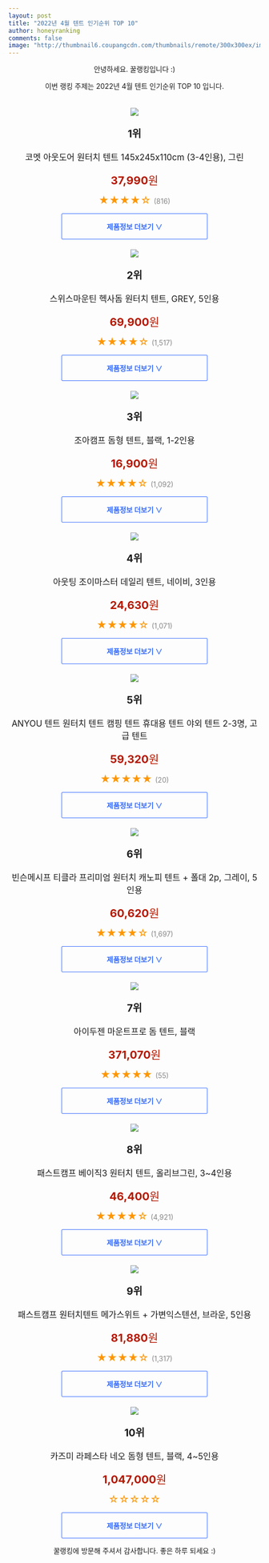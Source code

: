 ```yaml
--- 
layout: post 
title: "2022년 4월 텐트 인기순위 TOP 10" 
author: honeyranking 
comments: false 
image: "http://thumbnail6.coupangcdn.com/thumbnails/remote/300x300ex/image/retail/images/401151924872715-2cf954f2-0cd8-46f0-81f3-300ed7d2f8b4.jpg" 
--- 
```

<p style="text-align: center;">안녕하세요. 꿀랭킹입니다 :)</p> <p style="text-align: center;">이번 랭킹 주제는 2022년 4월 텐트 인기순위 TOP 10 입니다.</p><center><img src="http://thumbnail6.coupangcdn.com/thumbnails/remote/300x300ex/image/retail/images/401151924872715-2cf954f2-0cd8-46f0-81f3-300ed7d2f8b4.jpg" style="margin-top:20px" /></center> <p style="text-align: center; font-size: 20px"><b>1위</b></p> <p style="text-align: center; font-size: 17px">코멧 아웃도어 원터치 텐트 145x245x110cm (3-4인용), 그린</p> <p style="text-align: center;"><span style="color: #b61800; font-size: 22px;"><b>37,990</b>원</span></p> <p style="text-align: center;"><span style="color: #ff9600; font-size: 20px;">★★★★☆ </span><span style="color: #878787;">(816)</span></p> <center><a href="https://link.coupang.com/a/lX1v5"> <div style="font-size: 14px; display: inline-block; padding: 15px 90px; color: #346aff; border-radius: 2px; border: 1px solid #346aff; cursor: pointer;"><b>제품정보 더보기 &or;</b></div> </a></center><center><img src="http://thumbnail8.coupangcdn.com/thumbnails/remote/300x300ex/image/retail/images/339299295734889-b12c998d-ab2b-43fd-bae3-3ccb660f389c.jpg" style="margin-top:20px" /></center> <p style="text-align: center; font-size: 20px"><b>2위</b></p> <p style="text-align: center; font-size: 17px">스위스마운틴 헥사돔 원터치 텐트, GREY, 5인용</p> <p style="text-align: center;"><span style="color: #b61800; font-size: 22px;"><b>69,900</b>원</span></p> <p style="text-align: center;"><span style="color: #ff9600; font-size: 20px;">★★★★☆ </span><span style="color: #878787;">(1,517)</span></p> <center><a href="https://link.coupang.com/a/lX1v9"> <div style="font-size: 14px; display: inline-block; padding: 15px 90px; color: #346aff; border-radius: 2px; border: 1px solid #346aff; cursor: pointer;"><b>제품정보 더보기 &or;</b></div> </a></center><center><img src="http://thumbnail10.coupangcdn.com/thumbnails/remote/300x300ex/image/product/image/vendoritem/2018/11/07/3932689821/dce447a6-71c7-48ff-bfd5-b2b80865afd4.jpg" style="margin-top:20px" /></center> <p style="text-align: center; font-size: 20px"><b>3위</b></p> <p style="text-align: center; font-size: 17px">조아캠프 돔형 텐트, 블랙, 1-2인용</p> <p style="text-align: center;"><span style="color: #b61800; font-size: 22px;"><b>16,900</b>원</span></p> <p style="text-align: center;"><span style="color: #ff9600; font-size: 20px;">★★★★☆ </span><span style="color: #878787;">(1,092)</span></p> <center><a href="https://link.coupang.com/a/lX1wf"> <div style="font-size: 14px; display: inline-block; padding: 15px 90px; color: #346aff; border-radius: 2px; border: 1px solid #346aff; cursor: pointer;"><b>제품정보 더보기 &or;</b></div> </a></center><center><img src="http://thumbnail10.coupangcdn.com/thumbnails/remote/300x300ex/image/retail/images/16452479209171-5205369b-02e3-45c1-b1ba-97dd1dcf9c2b.jpg" style="margin-top:20px" /></center> <p style="text-align: center; font-size: 20px"><b>4위</b></p> <p style="text-align: center; font-size: 17px">아웃팅 조이마스터 데일리 텐트, 네이비, 3인용</p> <p style="text-align: center;"><span style="color: #b61800; font-size: 22px;"><b>24,630</b>원</span></p> <p style="text-align: center;"><span style="color: #ff9600; font-size: 20px;">★★★★☆ </span><span style="color: #878787;">(1,071)</span></p> <center><a href="https://link.coupang.com/a/lX1wh"> <div style="font-size: 14px; display: inline-block; padding: 15px 90px; color: #346aff; border-radius: 2px; border: 1px solid #346aff; cursor: pointer;"><b>제품정보 더보기 &or;</b></div> </a></center><center><img src="http://thumbnail9.coupangcdn.com/thumbnails/remote/300x300ex/image/vendor_inventory/fab1/f1cfaf4da07569e2fc24b1c92ca04ffa5638b936f0d96b35389be3be4e6a.jpg" style="margin-top:20px" /></center> <p style="text-align: center; font-size: 20px"><b>5위</b></p> <p style="text-align: center; font-size: 17px">ANYOU 텐트 원터치 텐트 캠핑 텐트 휴대용 텐트 야외 텐트 2-3명, 고급 텐트</p> <p style="text-align: center;"><span style="color: #b61800; font-size: 22px;"><b>59,320</b>원</span></p> <p style="text-align: center;"><span style="color: #ff9600; font-size: 20px;">★★★★★ </span><span style="color: #878787;">(20)</span></p> <center><a href="https://link.coupang.com/a/lX1wj"> <div style="font-size: 14px; display: inline-block; padding: 15px 90px; color: #346aff; border-radius: 2px; border: 1px solid #346aff; cursor: pointer;"><b>제품정보 더보기 &or;</b></div> </a></center><center><img src="http://thumbnail6.coupangcdn.com/thumbnails/remote/300x300ex/image/retail/images/2019/03/05/11/8/229a0c21-3387-4d1b-8262-f228cd360e61.jpg" style="margin-top:20px" /></center> <p style="text-align: center; font-size: 20px"><b>6위</b></p> <p style="text-align: center; font-size: 17px">빈슨메시프 티클라 프리미엄 원터치 캐노피 텐트 + 폴대 2p, 그레이, 5인용</p> <p style="text-align: center;"><span style="color: #b61800; font-size: 22px;"><b>60,620</b>원</span></p> <p style="text-align: center;"><span style="color: #ff9600; font-size: 20px;">★★★★☆ </span><span style="color: #878787;">(1,697)</span></p> <center><a href="https://link.coupang.com/a/lX1wk"> <div style="font-size: 14px; display: inline-block; padding: 15px 90px; color: #346aff; border-radius: 2px; border: 1px solid #346aff; cursor: pointer;"><b>제품정보 더보기 &or;</b></div> </a></center><center><img src="http://thumbnail6.coupangcdn.com/thumbnails/remote/300x300ex/image/retail/images/97983949010538-8249ee43-0025-4cc7-8206-33e2c2043bde.jpg" style="margin-top:20px" /></center> <p style="text-align: center; font-size: 20px"><b>7위</b></p> <p style="text-align: center; font-size: 17px">아이두젠 마운트프로 돔 텐트, 블랙</p> <p style="text-align: center;"><span style="color: #b61800; font-size: 22px;"><b>371,070</b>원</span></p> <p style="text-align: center;"><span style="color: #ff9600; font-size: 20px;">★★★★★ </span><span style="color: #878787;">(55)</span></p> <center><a href="https://link.coupang.com/a/lX1wm"> <div style="font-size: 14px; display: inline-block; padding: 15px 90px; color: #346aff; border-radius: 2px; border: 1px solid #346aff; cursor: pointer;"><b>제품정보 더보기 &or;</b></div> </a></center><center><img src="http://thumbnail8.coupangcdn.com/thumbnails/remote/300x300ex/image/retail/images/5188952106698-fcf8dafc-a082-4411-a3fe-5c3195f402fd.jpg" style="margin-top:20px" /></center> <p style="text-align: center; font-size: 20px"><b>8위</b></p> <p style="text-align: center; font-size: 17px">패스트캠프 베이직3 원터치 텐트, 올리브그린, 3~4인용</p> <p style="text-align: center;"><span style="color: #b61800; font-size: 22px;"><b>46,400</b>원</span></p> <p style="text-align: center;"><span style="color: #ff9600; font-size: 20px;">★★★★☆ </span><span style="color: #878787;">(4,921)</span></p> <center><a href="https://link.coupang.com/a/lX1wp"> <div style="font-size: 14px; display: inline-block; padding: 15px 90px; color: #346aff; border-radius: 2px; border: 1px solid #346aff; cursor: pointer;"><b>제품정보 더보기 &or;</b></div> </a></center><center><img src="http://thumbnail8.coupangcdn.com/thumbnails/remote/300x300ex/image/retail/images/5189589881553-967e9f69-4484-4b95-bea7-b65261291de4.jpg" style="margin-top:20px" /></center> <p style="text-align: center; font-size: 20px"><b>9위</b></p> <p style="text-align: center; font-size: 17px">패스트캠프 원터치텐트 메가스위트 + 가변익스텐션, 브라운, 5인용</p> <p style="text-align: center;"><span style="color: #b61800; font-size: 22px;"><b>81,880</b>원</span></p> <p style="text-align: center;"><span style="color: #ff9600; font-size: 20px;">★★★★☆ </span><span style="color: #878787;">(1,317)</span></p> <center><a href="https://link.coupang.com/a/lX1wq"> <div style="font-size: 14px; display: inline-block; padding: 15px 90px; color: #346aff; border-radius: 2px; border: 1px solid #346aff; cursor: pointer;"><b>제품정보 더보기 &or;</b></div> </a></center><center><img src="http://thumbnail6.coupangcdn.com/thumbnails/remote/300x300ex/image/rs_quotation_api/jqcuunar/a3f30cd5c02d47ebb9ea9b050e3d7e52.jpg" style="margin-top:20px" /></center> <p style="text-align: center; font-size: 20px"><b>10위</b></p> <p style="text-align: center; font-size: 17px">카즈미 라페스타 네오 돔형 텐트, 블랙, 4~5인용</p> <p style="text-align: center;"><span style="color: #b61800; font-size: 22px;"><b>1,047,000</b>원</span></p> <p style="text-align: center;"><span style="color: #ff9600; font-size: 20px;">☆☆☆☆☆ </span><span style="color: #878787;"></span></p> <center><a href="https://link.coupang.com/a/lX1wt"> <div style="font-size: 14px; display: inline-block; padding: 15px 90px; color: #346aff; border-radius: 2px; border: 1px solid #346aff; cursor: pointer;"><b>제품정보 더보기 &or;</b></div> </a></center> <p style="text-align: center;">꿀랭킹에 방문해 주셔서 감사합니다. 좋은 하루 되세요 :)</p>
